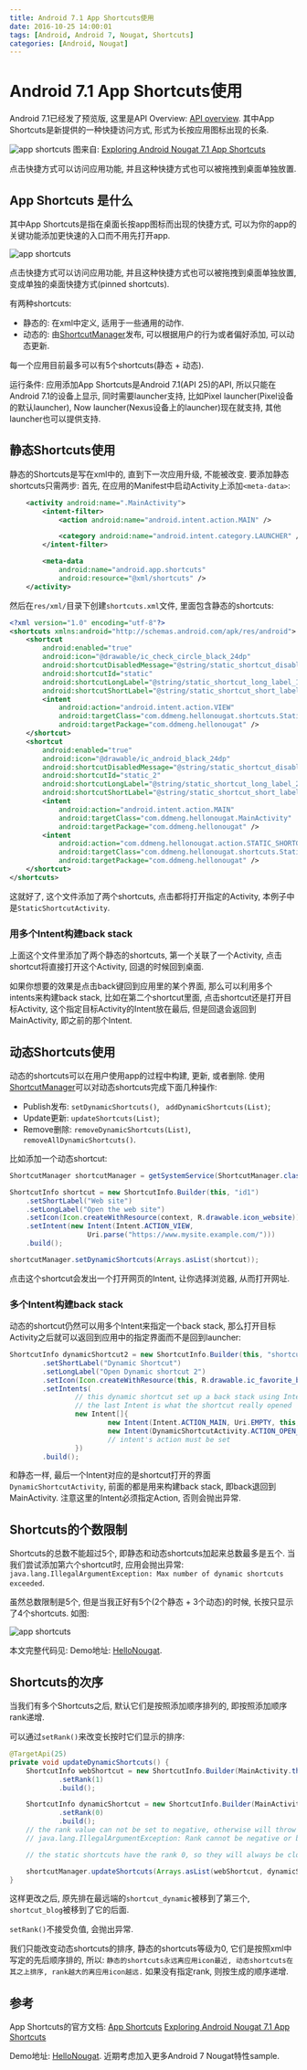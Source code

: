 ```yaml
---
title: Android 7.1 App Shortcuts使用
date: 2016-10-25 14:00:01
tags: [Android, Android 7, Nougat, Shortcuts]
categories: [Android, Nougat]
---
```


# Android 7.1 App Shortcuts使用
Android 7.1已经发了预览版, 这里是API Overview: [API overview](https://developer.android.com/preview/api-overview.html).
其中App Shortcuts是新提供的一种快捷访问方式, 形式为长按应用图标出现的长条.

![app shortcuts](/images/app-shortcuts.png)
图来自: [Exploring Android Nougat 7.1 App Shortcuts](https://catinean.com/2016/10/20/exploring-android-nougat-7-1-app-shortcuts/)

点击快捷方式可以访问应用功能, 并且这种快捷方式也可以被拖拽到桌面单独放置.

<!-- more -->

## App Shortcuts 是什么
其中App Shortcuts是指在桌面长按app图标而出现的快捷方式, 可以为你的app的关键功能添加更快速的入口而不用先打开app.

![app shortcuts](/images/app-shortcuts-doc.png)

点击快捷方式可以访问应用功能, 并且这种快捷方式也可以被拖拽到桌面单独放置, 变成单独的桌面快捷方式(pinned shortcuts).

有两种shortcuts:
- 静态的: 在xml中定义, 适用于一些通用的动作.
- 动态的: 由[ShortcutManager](https://developer.android.com/reference/android/content/pm/ShortcutManager.html)发布, 可以根据用户的行为或者偏好添加, 可以动态更新.

每一个应用目前最多可以有5个shortcuts(静态 + 动态).

运行条件: 
应用添加App Shortcuts是Android 7.1(API 25)的API, 所以只能在Android 7.1的设备上显示, 同时需要launcher支持, 比如Pixel launcher(Pixel设备的默认launcher), Now launcher(Nexus设备上的launcher)现在就支持, 其他launcher也可以提供支持.

## 静态Shortcuts使用
静态的Shortcuts是写在xml中的, 直到下一次应用升级, 不能被改变.
要添加静态shortcuts只需两步:
首先, 在应用的Manifest中启动Activity上添加`<meta-data>`:

```xml
    <activity android:name=".MainActivity">
        <intent-filter>
            <action android:name="android.intent.action.MAIN" />

            <category android:name="android.intent.category.LAUNCHER" />
        </intent-filter>

        <meta-data
            android:name="android.app.shortcuts"
            android:resource="@xml/shortcuts" />
    </activity>
```

然后在`res/xml/`目录下创建`shortcuts.xml`文件, 里面包含静态的shortcuts:
```xml
<?xml version="1.0" encoding="utf-8"?>
<shortcuts xmlns:android="http://schemas.android.com/apk/res/android">
    <shortcut
        android:enabled="true"
        android:icon="@drawable/ic_check_circle_black_24dp"
        android:shortcutDisabledMessage="@string/static_shortcut_disabled_message"
        android:shortcutId="static"
        android:shortcutLongLabel="@string/static_shortcut_long_label_1"
        android:shortcutShortLabel="@string/static_shortcut_short_label_1">
        <intent
            android:action="android.intent.action.VIEW"
            android:targetClass="com.ddmeng.hellonougat.shortcuts.StaticShortcutActivity"
            android:targetPackage="com.ddmeng.hellonougat" />
    </shortcut>
    <shortcut
        android:enabled="true"
        android:icon="@drawable/ic_android_black_24dp"
        android:shortcutDisabledMessage="@string/static_shortcut_disabled_message"
        android:shortcutId="static_2"
        android:shortcutLongLabel="@string/static_shortcut_long_label_2"
        android:shortcutShortLabel="@string/static_shortcut_short_label_2">
        <intent
            android:action="android.intent.action.MAIN"
            android:targetClass="com.ddmeng.hellonougat.MainActivity"
            android:targetPackage="com.ddmeng.hellonougat" />
        <intent
            android:action="com.ddmeng.hellonougat.action.STATIC_SHORTCUT_2"
            android:targetClass="com.ddmeng.hellonougat.shortcuts.StaticShortcutActivity"
            android:targetPackage="com.ddmeng.hellonougat" />
    </shortcut>
</shortcuts>
```
这就好了, 这个文件添加了两个shortcuts, 点击都将打开指定的Activity, 本例子中是`StaticShortcutActivity`.

### 用多个Intent构建back stack
上面这个文件里添加了两个静态的shortcuts, 第一个关联了一个Activity, 点击shortcut将直接打开这个Activity, 回退的时候回到桌面.


如果你想要的效果是点击back键回到应用里的某个界面, 那么可以利用多个intents来构建back stack, 比如在第二个shortcut里面, 点击shortcut还是打开目标Activity, 这个指定目标Activity的Intent放在最后, 但是回退会返回到MainActivity, 即之前的那个Intent.


## 动态Shortcuts使用
动态的shortcuts可以在用户使用app的过程中构建, 更新, 或者删除. 
使用[ShortcutManager](https://developer.android.com/reference/android/content/pm/ShortcutManager.html)可以对动态shortcuts完成下面几种操作:
- Publish发布: `setDynamicShortcuts()`, ` addDynamicShortcuts(List)`;
- Update更新: `updateShortcuts(List)`;
- Remove删除: `removeDynamicShortcuts(List)`, `removeAllDynamicShortcuts()`.

比如添加一个动态shortcut:
```java
ShortcutManager shortcutManager = getSystemService(ShortcutManager.class);

ShortcutInfo shortcut = new ShortcutInfo.Builder(this, "id1")
    .setShortLabel("Web site")
    .setLongLabel("Open the web site")
    .setIcon(Icon.createWithResource(context, R.drawable.icon_website))
    .setIntent(new Intent(Intent.ACTION_VIEW,
                   Uri.parse("https://www.mysite.example.com/")))
    .build();

shortcutManager.setDynamicShortcuts(Arrays.asList(shortcut));

```
点击这个shortcut会发出一个打开网页的Intent, 让你选择浏览器, 从而打开网址.

### 多个Intent构建back stack
动态的shortcut仍然可以用多个Intent来指定一个back stack, 那么打开目标Activity之后就可以返回到应用中的指定界面而不是回到launcher:
```java
ShortcutInfo dynamicShortcut2 = new ShortcutInfo.Builder(this, "shortcut_dynamic")
        .setShortLabel("Dynamic Shortcut")
        .setLongLabel("Open Dynamic shortcut 2")
        .setIcon(Icon.createWithResource(this, R.drawable.ic_favorite_border_black_24dp))
        .setIntents(
                // this dynamic shortcut set up a back stack using Intents, when pressing back, will go to MainActivity
                // the last Intent is what the shortcut really opened
                new Intent[]{
                        new Intent(Intent.ACTION_MAIN, Uri.EMPTY, this, MainActivity.class).setFlags(Intent.FLAG_ACTIVITY_CLEAR_TASK),
                        new Intent(DynamicShortcutActivity.ACTION_OPEN_DYNAMIC)
                        // intent's action must be set
                })
        .build();
```
和静态一样, 最后一个Intent对应的是shortcut打开的界面`DynamicShortcutActivity`, 前面的都是用来构建back stack, 即back退回到MainActivity.
注意这里的Intent必须指定Action, 否则会抛出异常.

## Shortcuts的个数限制
Shortcuts的总数不能超过5个, 即静态和动态shortcuts加起来总数最多是五个.
当我们尝试添加第六个shortcut时, 应用会抛出异常: `java.lang.IllegalArgumentException: Max number of dynamic shortcuts exceeded`.

虽然总数限制是5个, 但是当我正好有5个(2个静态 + 3个动态)的时候, 长按只显示了4个shortcuts.
如图:

![app shortcuts](/images/app-shortcuts-demo-screenshot.png)

本文完整代码见: Demo地址: [HelloNougat](https://github.com/mengdd/HelloNougat).


## Shortcuts的次序
当我们有多个Shortcuts之后, 默认它们是按照添加顺序排列的, 即按照添加顺序rank递增.

可以通过`setRank()`来改变长按时它们显示的排序:
```java
@TargetApi(25)
private void updateDynamicShortcuts() {
    ShortcutInfo webShortcut = new ShortcutInfo.Builder(MainActivity.this, "shortcut_blog")
            .setRank(1)
            .build();

    ShortcutInfo dynamicShortcut = new ShortcutInfo.Builder(MainActivity.this, "shortcut_dynamic")
            .setRank(0)
            .build();
    // the rank value can not be set to negative, otherwise will throw
    // java.lang.IllegalArgumentException: Rank cannot be negative or bigger than MAX_RANK

    // the static shortcuts have the rank 0, so they will always be closest to launcher icon

    shortcutManager.updateShortcuts(Arrays.asList(webShortcut, dynamicShortcut));
}
```
这样更改之后, 原先排在最远端的`shortcut_dynamic`被移到了第三个, `shortcut_blog`被移到了它的后面.

`setRank()`不接受负值, 会抛出异常.

我们只能改变动态shortcuts的排序, 静态的shortcuts等级为0, 它们是按照xml中写定的先后顺序排的, 所以: 
`静态的shortcuts永远离应用icon最近, 动态shortcuts在其之上排序, rank越大的离应用icon越远.`
如果没有指定rank, 则按生成的顺序递增.


## 参考
App Shortcuts的官方文档: [App Shortcuts](https://developer.android.com/preview/shortcuts.html)
[Exploring Android Nougat 7.1 App Shortcuts](https://catinean.com/2016/10/20/exploring-android-nougat-7-1-app-shortcuts/)

Demo地址: [HelloNougat](https://github.com/mengdd/HelloNougat).
近期考虑加入更多Android 7 Nougat特性sample.




